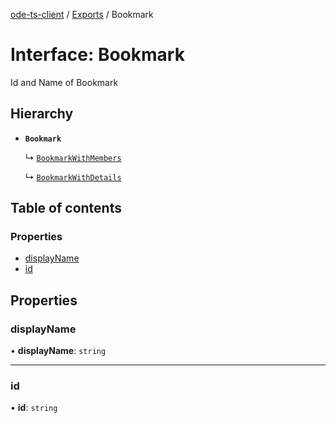 [ode-ts-client](../README.md) / [Exports](../modules.md) / Bookmark

# Interface: Bookmark

Id and Name of Bookmark

## Hierarchy

- **`Bookmark`**

  ↳ [`BookmarkWithMembers`](BookmarkWithMembers.md)

  ↳ [`BookmarkWithDetails`](BookmarkWithDetails.md)

## Table of contents

### Properties

- [displayName](Bookmark.md#displayname)
- [id](Bookmark.md#id)

## Properties

### displayName

• **displayName**: `string`

___

### id

• **id**: `string`
